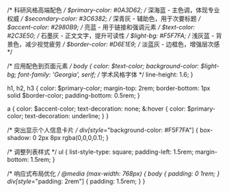 /* 科研风格高端配色 */
$primary-color: #0A3D62;    /* 深海蓝 - 主色调，体现专业权威 */
$secondary-color: #3C6382;  /* 深青灰 - 辅助色，用于次要标题 */
$accent-color: #2980B9;     /* 亮蓝 - 用于链接和强调元素 */
$text-color: #2C3E50;       /* 石墨灰 - 正文文字，提升可读性 */
$light-bg: #F5F7FA;         /* 浅灰蓝 - 背景色，减少视觉疲劳 */
$border-color: #D6E1E9;     /* 淡蓝灰 - 边框色，增强层次感 */

/* 应用配色到页面元素 */
body {
  color: $text-color;
  background-color: $light-bg;
  font-family: 'Georgia', serif; /* 学术风格字体 */
  line-height: 1.6;
}

h1, h2, h3 {
  color: $primary-color;
  margin-top: 2rem;
  border-bottom: 1px solid $border-color;
  padding-bottom: 0.5rem;
}

a {
  color: $accent-color;
  text-decoration: none;
  &:hover {
    color: $primary-color;
    text-decoration: underline;
  }
}

/* 突出显示个人信息卡片 */
div[style*="background-color: #F5F7FA"] {
  box-shadow: 0 2px 8px rgba(0,0,0,0.1);
}

/* 调整列表样式 */
ul {
  list-style-type: square;
  padding-left: 1.5rem;
  margin-bottom: 1.5rem;
}

/* 响应式布局优化 */
@media (max-width: 768px) {
  body {
    padding: 0 1rem;
  }
  div[style*="padding: 2rem"] {
    padding: 1.5rem;
  }
}